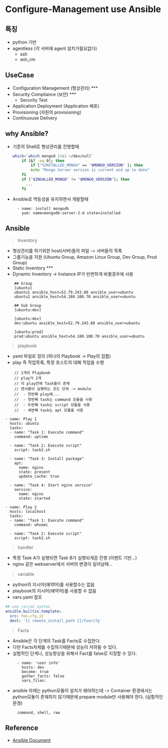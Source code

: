 # Configure-Management use Ansible

## 특징

- python 기반
- agentless (각 서버에 agent 설치가필요없다)
  - ssh
  - win_rm

## UseCase

- Configuration Management (형상관리) \*\*\*
- Security Compliance (보안) \*\*\*
  - Security Test
- Application Deployment (Application 배포)
- Provisioning (자원의 provisioning)
- Continuouse Delivery

## why Ansible?

- 기존의 Shell로 형상관리를 진행할때

  ```bash
  which=`which mongod 2>&1 >/dev/null`
      if [&? -eq 0]; then
          if ["%INSTALLED_MONGO" == "$MONGO_VERSION" ]; then
          echo "Mongo Server version is current and up to date"
      fi
      if ["$INSALLED_MONGO" != "$MONGO_VERSION"]; then
        ...
      fi
  ```

- Ansible로 멱등성을 유지하면서 개발할때
  ```hcl
    - name: install mongodb
      yum: name=mongodb-server-2.6 state=installed
  ```

## Ansible

> Inventory

- 형상관리를 하기위한 host(서버)들의 파일 -> 서버들의 목록
- 그룹기능을 지원 (Ubuntu Group, Amazon Linux Group, Dev Group, Prod Group)
- Static Inventory \*\*\*
- Dynamic Inventory -> Instance IP가 빈번하게 바뀔경우에 사용

```inv
    ## Group
    [ubuntu]
    ubuntu1 ansible_host=52.79.243.88 ansible_user=ubuntu
    ubuntu2 ansible_host=54.180.100.70 ansible_user=ubuntu

    ## Sub Group
    [ubuntu:dev]

    [ubuntu:dev]
    dev:ubuntu ansible_host=52.79.243.88 ansible_user=ubuntu

    [ubuntu:prod]
    prod:ubuntu ansible_host=54.180.100.70 ansible_user=ubuntu
```

> playbook

- yaml 파일로 정의 (하나의 Playbook -> Play의 집합)
- play 즉 작업목록, 특정 호스트의 대해 작업을 수행

```
    // 1개의 Playbook
    // play가 2개
    // 각 play안에 Task들이 존재
    // 앤서블이 실행하는 코드 단위 -> module
    //  - 첫번째 play에...
    //  - 첫번째 task는 command 모듈을 사용
    //  - 두번째 task는 script 모듈을 사용
    //  - 세번째 task는 apt 모듈을 사용

- name: Play 1
  hosts: ubuntu
  tasks:
  - name: "Task 1: Execute command"
    command: uptime

  - name: "Task 2: Execute script"
    script: task2.sh

  - name: "Task 3: Install package"
    apt:
      name: nginx
      state: present
      update_cache: true

  - name: "Task 4: Start nginx service"
    service:
      name: nginx
      state: started

- name: Play 2
  hosts: localhost
  tasks:
  - name: "Task 1: Execute command"
    command: whoami

  - name: "Task 2: Execute script"
    script: task2.sh
```

> handler

- 특정 Task A가 실행되면 Task B가 실행되게끔 진행 (이벤트 기반...)
- nginx 같은 webserver에서 서버의 변경이 일어날때...

> variable

- python의 지시어(예약어)를 사용할수는 없음
- playbook의 지시어(얘약어)를 사용할 수 없음
- vars.yaml 참조

```yaml
## use jinja2 syntax
ansible.builtin.template:
  src: foo.cfg.j2
  dest: '{{ remote_install_path }}/foo/cfg'
```

> Facts

- Ansible은 각 단계의 Task를 Facts로 수집한다.
- 다만 Facts자체를 수집하기때문에 성능이 저하될 수 있다.
- 실험적인 단계나, 성능향상을 위해서 Fact를 false로 지정할 수 있다.
  ```
    - name: 'user info'
      hosts: dev
      become: true
      gather_facts: false
      vars_files:
  ```
- ansible 자체는 python모듈이 설치가 돼야하는데 -> Container 환경에서는 python모듈이 존재하지 않기때문에 prepare module만 사용해야 한다. (실험적인 환경)
  ```
    command, shell, raw
  ```

## Reference

- <a href="https://docs.ansible.com/ansible/latest/index.html"> Ansible Document </a>
